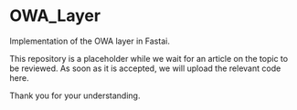 # OWA_Layer
Implementation of the OWA layer in Fastai.

This repository is a placeholder while we wait for an article on the topic to be reviewed. As soon as it is accepted, we will upload the relevant code here.

Thank you for your understanding.
